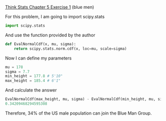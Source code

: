 [Think Stats Chapter 5 Exercise 1](http://greenteapress.com/thinkstats2/html/thinkstats2006.html#toc50) (blue men)

For this problem, I am going to import scipy.stats
```python
import scipy.stats
```
And use the function provided by the author
```python
def EvalNormalCdf(x, mu, sigma):
    return scipy.stats.norm.cdf(x, loc=mu, scale=sigma)
```
Now I can define my parameters
```python
mu = 178
sigma = 7.7
min_height = 177.8 # 5'10"
max_height = 185.4 # 6'1"
```
And calculate the answer
```python
EvalNormalCdf(max_height, mu, sigma) - EvalNormalCdf(min_height, mu, sigma)
0.34209468294595308
```
Therefore, 34% of the US male population can join the Blue Man Group.

